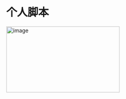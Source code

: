 # 个人脚本
<img width="299" height="174" alt="image" src="https://github.com/user-attachments/assets/a3d28cb8-d6da-4c14-8cad-a70d67342224" />
